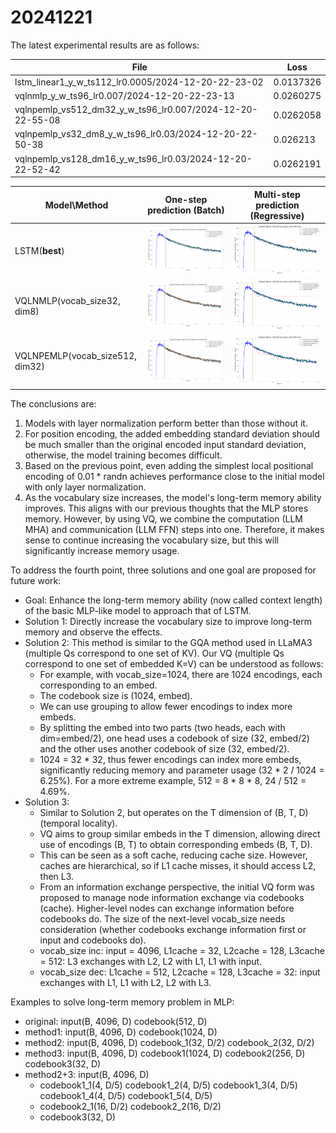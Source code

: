 # 20241221

The latest experimental results are as follows:

| File                                                      |      Loss |
|-----------------------------------------------------------|-----------|
| lstm_linear1_y_w_ts112_lr0.0005/2024-12-20-22-23-02       | 0.0137326 |
| vqlnmlp_y_w_ts96_lr0.007/2024-12-20-22-23-13              | 0.0260275 |
| vqlnpemlp_vs512_dm32_y_w_ts96_lr0.007/2024-12-20-22-55-08 | 0.0262058 |
| vqlnpemlp_vs32_dm8_y_w_ts96_lr0.03/2024-12-20-22-50-38    | 0.026213  |
| vqlnpemlp_vs128_dm16_y_w_ts96_lr0.03/2024-12-20-22-52-42  | 0.0262191 |

| Model\Method | One-step prediction (Batch) | Multi-step prediction (Regressive) |
| -------------- | --------------------------- | ---------------------------------- |
| LSTM(**best**) | ![alt](./images/20241221/lstm_linear1_y_w_ts112_lr0.0005_predict_batch_y_w.png) | ![alt](./images/20241221/lstm_linear1_y_w_ts112_lr0.0005_predict_regressive_y_w.png) |
| VQLNMLP(vocab_size32, dim8) | ![alt](./images/20241221/vqlnmlp_y_w_ts96_lr0.007_predict_batch_y_w.png) | ![alt](./images/20241221/vqlnmlp_y_w_ts96_lr0.007_predict_regressive_y_w.png) |
| VQLNPEMLP(vocab_size512, dim32) | ![alt](./images/20241221/vqlnpemlp_vs512_dm32_y_w_ts96_lr0.007_predict_batch_y_w.png) | ![alt](./images/20241221/vqlnpemlp_vs512_dm32_y_w_ts96_lr0.007_predict_regressive_y_w.png) |

The conclusions are:

1. Models with layer normalization perform better than those without it.
2. For position encoding, the added embedding standard deviation should be much smaller than the original encoded input standard deviation, otherwise, the model training becomes difficult.
3. Based on the previous point, even adding the simplest local positional encoding of 0.01 * randn achieves performance close to the initial model with only layer normalization.
4. As the vocabulary size increases, the model's long-term memory ability improves. This aligns with our previous thoughts that the MLP stores memory. However, by using VQ, we combine the computation (LLM MHA) and communication (LLM FFN) steps into one. Therefore, it makes sense to continue increasing the vocabulary size, but this will significantly increase memory usage.

To address the fourth point, three solutions and one goal are proposed for future work:

- Goal: Enhance the long-term memory ability (now called context length) of the basic MLP-like model to approach that of LSTM.
- Solution 1: Directly increase the vocabulary size to improve long-term memory and observe the effects.
- Solution 2: This method is similar to the GQA method used in LLaMA3 (multiple Qs correspond to one set of KV). Our VQ (multiple Qs correspond to one set of embedded K=V) can be understood as follows:
    - For example, with vocab_size=1024, there are 1024 encodings, each corresponding to an embed.
    - The codebook size is (1024, embed).
    - We can use grouping to allow fewer encodings to index more embeds.
    - By splitting the embed into two parts (two heads, each with dim=embed/2), one head uses a codebook of size (32, embed/2) and the other uses another codebook of size (32, embed/2).
    - 1024 = 32 * 32, thus fewer encodings can index more embeds, significantly reducing memory and parameter usage (32 * 2 / 1024 = 6.25%). For a more extreme example, 512 = 8 * 8 * 8, 24 / 512 = 4.69%.
- Solution 3:
    - Similar to Solution 2, but operates on the T dimension of (B, T, D) (temporal locality).
    - VQ aims to group similar embeds in the T dimension, allowing direct use of encodings (B, T) to obtain corresponding embeds (B, T, D).
    - This can be seen as a soft cache, reducing cache size. However, caches are hierarchical, so if L1 cache misses, it should access L2, then L3.
    - From an information exchange perspective, the initial VQ form was proposed to manage node information exchange via codebooks (cache). Higher-level nodes can exchange information before codebooks do. The size of the next-level vocab_size needs consideration (whether codebooks exchange information first or input and codebooks do).
    - vocab_size inc: input = 4096, L1cache = 32, L2cache = 128, L3cache = 512: L3 exchanges with L2, L2 with L1, L1 with input.
    - vocab_size dec: L1cache = 512, L2cache = 128, L3cache = 32: input exchanges with L1, L1 with L2, L2 with L3.

Examples to solve long-term memory problem in MLP:
- original: input(B, 4096, D) codebook(512, D)
- method1: input(B, 4096, D) codebook(1024, D)
- method2: input(B, 4096, D) codebook_1(32, D/2) codebook_2(32, D/2)
- method3: input(B, 4096, D) codebook1(1024, D) codebook2(256, D) codebook3(32, D)
- method2+3: input(B, 4096, D)
    - codebook1_1(4, D/5) codebook1_2(4, D/5) codebook1_3(4, D/5) codebook1_4(4, D/5) codebook1_5(4, D/5)
    - codebook2_1(16, D/2) codebook2_2(16, D/2)
    - codebook3(32, D)
